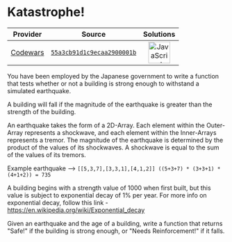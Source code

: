 [_metadata_:generated]: - "true"

# Katastrophe!

<!-- INFO TABLE BEGIN -->

| Provider                                        | Source                                                                               | Solutions                                                                                                                                                    |
| :---------------------------------------------: | :----------------------------------------------------------------------------------: | :----------------------------------------------------------------------------------------------------------------------------------------------------------: |
| [Codewars](../../../docs/providers/Codewars.md) | [`55a3cb91d1c9ecaa2900001b`](https://www.codewars.com/kata/55a3cb91d1c9ecaa2900001b) | [<img src="https://res.cloudinary.com/rascaltwo/image/upload/v1631924076/javascript_ehszr7.svg" alt="JavaScript" title="JavaScript" width="50" />](solve.js) |

<!-- INFO TABLE END -->

You have been employed by the Japanese government to write a function that tests whether or not a building is strong enough to withstand a simulated earthquake. 

A building will fall if the magnitude of the earthquake is greater than the strength of the building. 

An earthquake takes the form of a 2D-Array. Each element within the Outer-Array represents a shockwave, and each element within the Inner-Arrays represents a tremor. 
The magnitude of the earthquake is determined by the product of the values of its shockwaves. A shockwave is equal to the sum of the values of its tremors. 

Example earthquake --> `[[5,3,7],[3,3,1],[4,1,2]] ((5+3+7) * (3+3+1) * (4+1+2)) = 735`


A building begins with a strength value of 1000 when first built, but this value is subject to exponential decay of 1% per year. For more info on exponential decay, follow this link - https://en.wikipedia.org/wiki/Exponential_decay

Given an earthquake and the age of a building, write a function that returns "Safe!" if the building is strong enough, or "Needs Reinforcement!" if it falls. 


